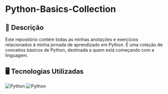 # Python-Basics-Collection

## 📝 Descrição

Este repositório contém todas as minhas anotações e exercícios relacionados à minha jornada de aprendizado em Python. É uma coleção de conceitos básicos de Python, destinada a quem está começando com a linguagem.


## 🖥️ Tecnologias Utilizadas

![Python](https://img.shields.io/badge/Python-3776AB?style=for-the-badge&logo=python&logoColor=white) ![Python](https://img.shields.io/badge/Visual_Studio-5C2D91?style=for-the-badge&logo=visual%20studio&logoColor=white)

<div align="center">

</div>
